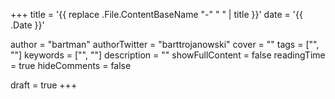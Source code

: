 +++
title = '{{ replace .File.ContentBaseName "-" " " | title }}'
date = '{{ .Date }}'

author = "bartman"
authorTwitter = "barttrojanowski"
cover = ""
tags = ["", ""]
keywords = ["", ""]
description = ""
showFullContent = false
readingTime = true
hideComments = false

draft = true
+++
